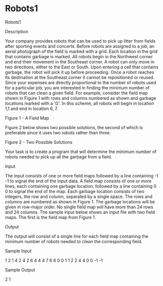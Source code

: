 # Robots1

Robots1

Description

Your company provides robots that can be used to pick up litter from fields after sporting events and concerts. Before robots are assigned to a job, an aerial photograph of the field is marked with a grid. Each location in the grid that contains garbage is marked. All robots begin in the Northwest corner and end their movement in the Southeast corner. A robot can only move in two directions, either to the East or South. Upon entering a cell that contains garbage, the robot will pick it up before proceeding. Once a robot reaches its destination at the Southeast corner it cannot be repositioned or reused. Since your expenses are directly proportional to the number of robots used for a particular job, you are interested in finding the minimum number of robots that can clean a given field. For example, consider the field map shown in Figure 1 with rows and columns numbered as shown and garbage locations marked with a 'G'. In this scheme, all robots will begin in location 1,1 and end in location 6, 7. 
 
Figure 1 - A Field Map

Figure 2 below shows two possible solutions, the second of which is preferable since it uses two robots rather than three. 
 
Figure 2 - Two Possible Solutions

Your task is to create a program that will determine the minimum number of robots needed to pick up all the garbage from a field. 

Input

The input consists of one or more field maps followed by a line containing -1 -1 to signal the end of the input data. A field map consists of one or more lines, each containing one garbage location, followed by a line containing 0 0 to signal the end of the map. Each garbage location consists of two integers, the row and column, separated by a single space. The rows and columns are numbered as shown in Figure 1. The garbage locations will be given in row-major order. No single field map will have more than 24 rows and 24 columns. The sample input below shows an input file with two field maps. The first is the field map from Figure 1.

Output

The output will consist of a single line for each field map containing the minimum number of robots needed to clean the corresponding field.

Sample Input

1 2
1 4
2 4
2 6
4 4
4 7
6 6
0 0
1 1
2 2
4 4
0 0
-1 -1

Sample Output

2
1
